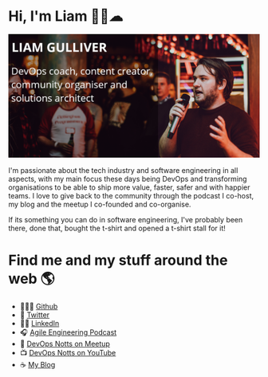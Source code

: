 # Hi, I'm Liam 👋🏻☁

![Liam Gulliver - DevOps & SDLC Coach - Public Speaker - Azure Specialist - Co-founder of DevOps Notts - Co-host Agile Engineering Podcast](profilebanner.png)

I'm passionate about the tech industry and software engineering in all aspects, with my main focus these days being DevOps and transforming organisations to be able to ship more value, faster, safer and with happier teams. I love to give back to the community through the podcast I co-host, my blog and the meetup I co-founded and co-organise.

If its something you can do in software engineering, I've probably been there, done that, bought the t-shirt and opened a t-shirt stall for it!

# Find me and my stuff around the web 🌎

- 👩🏻‍💻 [Github](https://github.com/lgulliver)
- 📣 [Twitter](https://twitter.com/lrgulliver)
- 🤵🏻 [LinkedIn](https://www.linkedin.com/in/liamgulliver/)
- 🎧 [Agile Engineering Podcast](https://open.spotify.com/show/7r3FceDwIN1X47c4xfyzTG?si=bHEnpS2QQq6iTqTD_D8Vmg)
- 📅 [DevOps Notts on Meetup](https://www.meetup.com/DevOps-Notts/)
- 📺 [DevOps Notts on YouTube](https://www.youtube.com/channel/UC0zWEAwC93LSdVaZjM1aKag)
- ☕ [My Blog](https://lgulliver.github.io)
